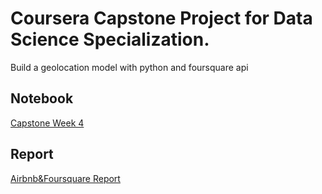 # Coursera Capstone Project for Data Science Specialization.

Build a geolocation model with python and foursquare api

## Notebook
[Capstone Week 4](https://github.com/jesuspereyrad/Applied-Data-Science-IBM/blob/dev/Coursera_Capstone.ipynb)

## Report
[Airbnb&Foursquare Report](https://github.com/jesuspereyrad/Applied-Data-Science-IBM/blob/dev/Airbnb%26Foursquare%20Report.pdf)

